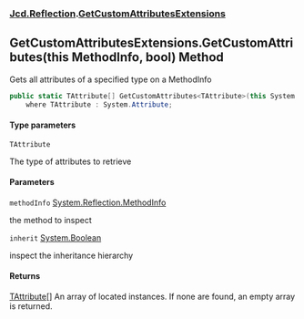 ### [Jcd.Reflection](Jcd.Reflection.md 'Jcd.Reflection').[GetCustomAttributesExtensions](GetCustomAttributesExtensions.md 'Jcd.Reflection.GetCustomAttributesExtensions')

## GetCustomAttributesExtensions.GetCustomAttributes<TAttribute>(this MethodInfo, bool) Method

Gets all attributes of a specified type on a MethodInfo

```csharp
public static TAttribute[] GetCustomAttributes<TAttribute>(this System.Reflection.MethodInfo methodInfo, bool inherit=false)
    where TAttribute : System.Attribute;
```

#### Type parameters

<a name='Jcd.Reflection.GetCustomAttributesExtensions.GetCustomAttributes_TAttribute_(thisSystem.Reflection.MethodInfo,bool).TAttribute'></a>

`TAttribute`

The type of attributes to retrieve

#### Parameters

<a name='Jcd.Reflection.GetCustomAttributesExtensions.GetCustomAttributes_TAttribute_(thisSystem.Reflection.MethodInfo,bool).methodInfo'></a>

`methodInfo` [System.Reflection.MethodInfo](https://docs.microsoft.com/en-us/dotnet/api/System.Reflection.MethodInfo 'System.Reflection.MethodInfo')

the method to inspect

<a name='Jcd.Reflection.GetCustomAttributesExtensions.GetCustomAttributes_TAttribute_(thisSystem.Reflection.MethodInfo,bool).inherit'></a>

`inherit` [System.Boolean](https://docs.microsoft.com/en-us/dotnet/api/System.Boolean 'System.Boolean')

inspect the inheritance hierarchy

#### Returns

[TAttribute](GetCustomAttributesExtensions.GetCustomAttributes.cQXxx7NAeW2QKkd4hNwUrg.md#Jcd.Reflection.GetCustomAttributesExtensions.GetCustomAttributes_TAttribute_(thisSystem.Reflection.MethodInfo,bool).TAttribute 'Jcd.Reflection.GetCustomAttributesExtensions.GetCustomAttributes<TAttribute>(this System.Reflection.MethodInfo, bool).TAttribute')[[]](https://docs.microsoft.com/en-us/dotnet/api/System.Array 'System.Array')
An array of located <typeparamre name="TAttribute"/> instances. If none are found, an empty array is
returned.